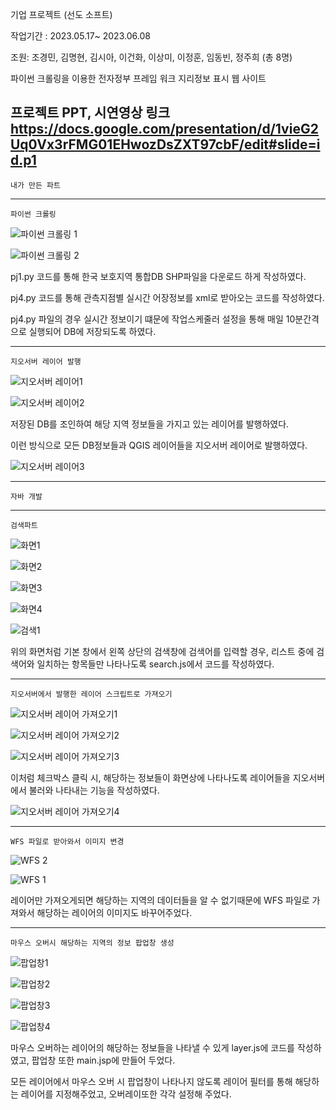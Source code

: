 기업 프로젝트 (선도 소프트)


작업기간 : 2023.05.17~ 2023.06.08 


조원: 조경민, 김명현, 김시아, 이건화, 이상미, 이정훈, 임동빈, 정주희 (총 8명)

파이썬 크롤링을 이용한 전자정부 프레임 워크 지리정보 표시 웹 사이트

프로젝트 PPT, 시연영상 링크
https://docs.google.com/presentation/d/1vieG2Uq0Vx3rFMG01EHwozDsZXT97cbF/edit#slide=id.p1
------------------------------------------------------------------------------------------------------------------------

    내가 만든 파트
------------------------------------------------------------------------------------------------------------------------

    파이썬 크롤링
    
    
![파이썬 크롤링 1](https://github.com/leejeonghoon123/LJH_Portfolio/assets/127282120/c73e60e7-4d29-4268-900e-db0019276c9d)

![파이썬 크롤링 2](https://github.com/leejeonghoon123/LJH_Portfolio/assets/127282120/9250d4e1-6bb2-406f-bf51-84ddcf252b8e)


pj1.py 코드를 통해 한국 보호지역 통합DB SHP파일을 다운로드 하게 작성하였다.
        
pj4.py 코드를 통해 관측지점별 실시간 어장정보를 xml로 받아오는 코드를 작성하였다.

pj4.py 파일의 경우 실시간 정보이기 떄문에 작업스케줄러 설정을 통해 매일 10분간격으로 실행되어 DB에 저장되도록 하였다.

------------------------------------------------------------------------------------------------------------------------

    지오서버 레이어 발행


![지오서버 레이어1](https://github.com/leejeonghoon123/LJH_Portfolio/assets/127282120/8990b610-1fd8-495d-b795-735aedd1df77)

![지오서버 레이어2](https://github.com/leejeonghoon123/LJH_Portfolio/assets/127282120/00097360-a453-4ad1-8fb4-7211ce0f9f29)


저장된 DB를 조인하여 해당 지역 정보들을 가지고 있는 레이어를 발행하였다.

이런 방식으로 모든 DB정보들과 QGIS 레이어들을 지오서버 레이어로 발행하였다.

![지오서버 레이어3](https://github.com/leejeonghoon123/LJH_Portfolio/assets/127282120/26e5c353-8fd6-4a94-908c-5c90da50f391)

------------------------------------------------------------------------------------------------------------------------

    자바 개발
    
------------------------------------------------------------------------------------------------------------------------
    
    검색파트
    

![화면1](https://github.com/leejeonghoon123/LJH_Portfolio/assets/127282120/44d5d280-92a0-4a13-b666-462c8b5c2775)

![화면2](https://github.com/leejeonghoon123/LJH_Portfolio/assets/127282120/012c5056-3658-426b-abcb-a99abbbd4d05)

![화면3](https://github.com/leejeonghoon123/LJH_Portfolio/assets/127282120/db5d2aee-57be-425c-9d81-37658e221213)

![화면4](https://github.com/leejeonghoon123/LJH_Portfolio/assets/127282120/a90329f0-7a84-4054-9326-5ed7114bbce2)

![검색1](https://github.com/leejeonghoon123/LJH_Portfolio/assets/127282120/2f2a1210-4b65-4324-91a7-b604c09acbf4)

위의 화면처럼 기본 창에서 왼쪽 상단의 검색창에 검색어를 입력할 경우, 리스트 중에 검색어와 일치하는 항목들만 나타나도록 search.js에서 코드를 작성하였다.

------------------------------------------------------------------------------------------------------------------------
    
    지오서버에서 발행한 레이어 스크립트로 가져오기


![지오서버 레이어 가져오기1](https://github.com/leejeonghoon123/LJH_Portfolio/assets/127282120/73be1a02-cf9a-4bd2-9cd8-b4dad7d49225)

![지오서버 레이어 가져오기2](https://github.com/leejeonghoon123/LJH_Portfolio/assets/127282120/f7a44eee-f0a8-4ab8-9f7e-9c66e7702d84)

![지오서버 레이어 가져오기3](https://github.com/leejeonghoon123/LJH_Portfolio/assets/127282120/f043e194-fada-4878-a4e8-16515881b2c5)

이처럼 체크박스 클릭 시, 해당하는 정보들이 화면상에 나타나도록 레이어들을 지오서버에서 불러와 나타내는 기능을 작성하였다.

![지오서버 레이어 가져오기4](https://github.com/leejeonghoon123/LJH_Portfolio/assets/127282120/a0bbb1cc-7604-41ac-aad1-0efca1bedbdc)

------------------------------------------------------------------------------------------------------------------------
    
    WFS 파일로 받아와서 이미지 변경



![WFS 2](https://github.com/leejeonghoon123/LJH_Portfolio/assets/127282120/386f0899-5057-4b80-960a-a0c0438f5ec3)


![WFS 1](https://github.com/leejeonghoon123/LJH_Portfolio/assets/127282120/559df7ec-77d8-4789-9c61-85d7c657ef60)

레이어만 가져오게되면 해당하는 지역의 데이터들을 알 수 없기때문에 WFS 파일로 가져와서 해당하는 레이어의 이미지도 바꾸어주었다.

------------------------------------------------------------------------------------------------------------------------
    
    마우스 오버시 해당하는 지역의 정보 팝업창 생성
    
![팝업창1](https://github.com/leejeonghoon123/LJH_Portfolio/assets/127282120/61ea58e0-615b-4dc6-ac6e-ccc13e8448f0)

![팝업창2](https://github.com/leejeonghoon123/LJH_Portfolio/assets/127282120/9166e1ac-ce2f-4e26-9ffe-82f1fc785c05)

![팝업창3](https://github.com/leejeonghoon123/LJH_Portfolio/assets/127282120/18571f0f-bb7b-4fa3-8b87-0fe8cebfe25d)

![팝업창4](https://github.com/leejeonghoon123/LJH_Portfolio/assets/127282120/e56c3a9c-2195-4727-b3c2-7ce6457cefa1)

마우스 오버하는 레이어의 해당하는 정보들을 나타낼 수 있게 layer.js에 코드를 작성하였고, 팝업창 또한 main.jsp에 만들어 두었다.

모든 레이어에서 마우스 오버 시 팝업창이 나타나지 않도록 레이어 필터를 통해 해당하는 레이어를 지정해주었고, 오버레이또한 각각 설정해 주었다.

